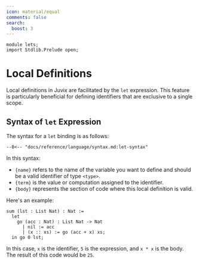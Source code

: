 ```yaml
---
icon: material/equal
comments: false
search:
  boost: 3
---
```


```juvix hide
module lets;
import Stdlib.Prelude open;
```

# Local Definitions

Local definitions in Juvix are facilitated by the `let` expression. This feature
is particularly beneficial for defining identifiers that are exclusive to a
single scope.

## Syntax of `let` Expression

The syntax for a `let` binding is as follows:

```text
--8<-- "docs/reference/language/syntax.md:let-syntax"
```

In this syntax:

- `{name}` refers to the name of the variable you want to define and should be a
  valid identifier of type `<type>`.
- `{term}` is the value or computation assigned to the identifier.
- `{body}` represents the section of code where this local definition is valid.

Here's an example:

```juvix
sum (lst : List Nat) : Nat :=
  let
    go (acc : Nat) : List Nat -> Nat
      | nil := acc
      | (x :: xs) := go (acc + x) xs;
  in go 0 lst;
```

In this case, `x` is the identifier, `5` is the expression, and `x * x` is the
body. The result of this code would be `25`.

